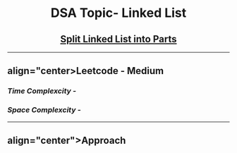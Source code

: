 <h1 align="center">DSA Topic- Linked List</h1>
<h2 align="center"><a href="https://leetcode.com/problems/split-linked-list-in-parts/">Split Linked List into Parts</a></h2>
<hr>
<h2> align="center>Leetcode - Medium</h2>
<h3><em>Time Complexcity - </em><strong></strong></h3>
  <h3><em>Space Complexcity - </em><strong></strong></h3>
  <hr>
<h2> align="center">Approach</h2>
<h4></h4>
